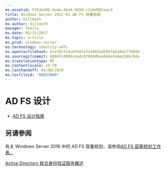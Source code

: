 ```yaml
---
ms.assetid: 5fb3ed9b-8a4a-4bd4-bb50-c2abd861aac9
title: Windows Server 2012 R2 AD FS 部署指南
author: billmath
ms.author: billmath
manager: femila
ms.date: 05/31/2017
ms.topic: article
ms.prod: windows-server
ms.technology: identity-adfs
ms.openlocfilehash: 6ce382f14c8fb6faf24903ad5957e838dcff6849
ms.sourcegitcommit: b00d7c8968c4adc8f699dbee694afe6ed36bc9de
ms.translationtype: MT
ms.contentlocale: zh-CN
ms.lasthandoff: 04/08/2020
ms.locfileid: "80853960"
---
```

# <a name="ad-fs-design"></a>AD FS 设计


  
-   [AD FS 设计指南](../ad-fs/design/AD-FS-Design-Guide.md)

  

  
## <a name="see-also"></a>另请参阅  
有关 Windows Server 2016 中的 AD FS 容量规划，请参阅[AD FS 容量规划工作表。](http://adfsdocs.blob.core.windows.net/adfs/ADFSCapacity2016.xlsx)  
  
[Active Directory 联合身份验证服务概述](../Active-Directory-Federation-Services.md)  
  

